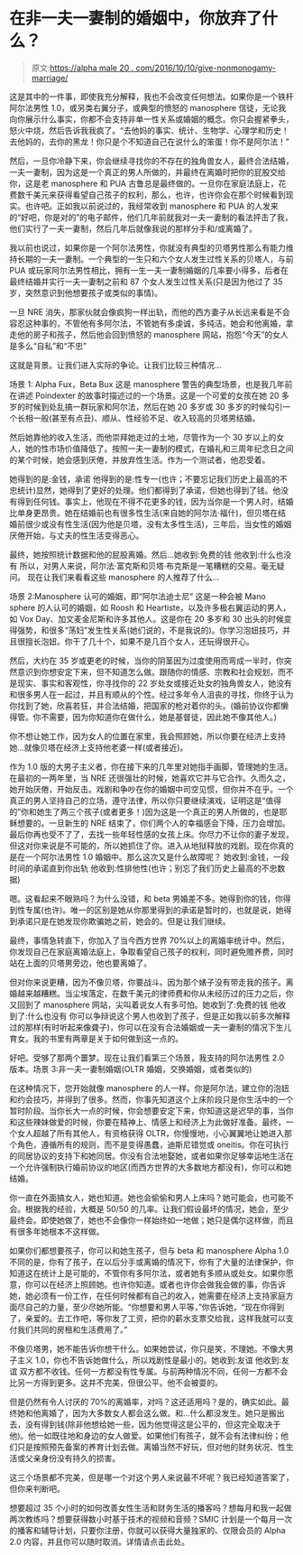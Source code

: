 # 在非一夫一妻制的婚姻中，你放弃了什么？

> 原文:[https://alpha male 20 . com/2016/10/10/give-nonmonogamy-marriage/](https://alphamale20.com/2016/10/10/give-nonmonogamous-marriage/)

这是其中的一件事，即使我充分解释，我也不会改变任何想法。如果你是一个铁杆阿尔法男性 1.0，或另类右翼分子，或典型的愤怒的 manosphere 信徒，无论我向你展示什么事实，你都不会支持非单一性关系或婚姻的概念。你只会握紧拳头，怒火中烧，然后告诉我我疯了。“去他妈的事实、统计、生物学、心理学和历史！去他妈的，去你的黑龙！你只是个不知道自己在说什么的笨蛋！你不是阿尔法！”

然后，一旦你冷静下来，你会继续寻找你的不存在的独角兽女人，最终合法结婚，一夫一妻制，因为这是一个真正的男人所做的，并最终在离婚时把你的屁股交给你，这是老 manosphere 和 PUA 古鲁总是最终做的。一旦你在家庭法庭上，花费数千美元来获得看望自己孩子的权利，那么，也许，也许你会在那个时候看到现实。也许吧。正如我以前说过的，我经常收到 manosphere 和 PUA 的人发来的“好吧，你是对的”的电子邮件，他们几年前就我对一夫一妻制的看法抨击了我，他们实行了一夫一妻制，然后几年后就像我说的那样分手和/或离婚了。

我以前也说过，如果你是一个阿尔法男性，你就没有典型的贝塔男性那么有能力维持长期的一夫一妻制。一个典型的一生只和六个女人发生过性关系的贝塔人，与前 PUA 或玩家阿尔法男性相比，拥有一生一夫一妻制婚姻的几率要小得多，后者在最终结婚并实行一夫一妻制之前和 87 个女人发生过性关系(只是因为他过了 35 岁，突然意识到他想要孩子或类似的事情)。

一旦 NRE 消失，那家伙就会像疯狗一样出轨，而他的西方妻子从长远来看是不会容忍这种事的，不管他有多阿尔法，不管她有多虔诚，多纯洁。她会和他离婚，拿走他的房子和孩子，然后他会回到愤怒的 manosphere 网站，抱怨“今天”的女人是多么“自私”和“不忠”

这就是背景。让我们进入实际的争论。让我们比较三种情况...

场景 1: Alpha Fux，Beta Bux
这是 manosphere 警告的典型场景，也是我几年前在讲述 Poindexter 的故事时描述过的一个场景。这是一个可爱的女孩在她 20 多岁的时候到处乱搞一群玩家和阿尔法，然后在她 20 多岁或 30 多岁的时候勾引一个长相一般(甚至有点丑)、顺从、性经验不足、收入较高的贝塔男结婚。

然后她靠他的收入生活，而他崇拜她走过的土地，尽管作为一个 30 岁以上的女人，她的性市场价值降低了。按照一夫一妻制的模式，在婚礼和三周年纪念日之间的某个时候，她会感到厌倦，并放弃性生活。作为一个测试者，他忍受着。

她得到的是:金钱，承诺
他得到的是:性专一(也许；不要忘记我们历史上最高的不忠统计)显然，她得到了更好的处理。他们都得到了承诺，但她也得到了钱。他没有得到任何钱。事实上，他现在不得不花更多的钱，因为当你是一个男人时，结婚比单身更昂贵。她在结婚前也有很多性生活(来自她的阿尔法·福什)，但贝塔在结婚前很少或没有性生活(因为他是贝塔，没有太多性生活)，三年后，当女性的婚姻厌倦开始，与丈夫的性生活变得恶心。

最终，她按照统计数据和他的屁股离婚。然后...她收到:免费的钱
他收到:什么也没有
所以，对男人来说，阿尔法·富克斯和贝塔·布克斯是一笔糟糕的交易。毫无疑问。
现在让我们来看看这些 manosphere 的人推荐了什么...

场景 2:Manosphere 认可的婚姻，即“阿尔法迪士尼”
这是一种会被 Mano sphere 的人认可的婚姻，如 Roosh 和 Heartiste，以及许多极右翼运动的男人，如 Vox Day、加文麦金尼斯和许多其他人。这是你在 20 多岁和 30 出头的时候变得强势，和很多“荡妇”发生性关系(她们说的，不是我说的)。你学习泡妞技巧，并且很擅长泡妞。你干了几十个，如果不是几百个女人，还玩得很开心。

然后，大约在 35 岁或更老的时候，当你的阴茎因为过度使用而弯成一半时，你突然意识到你想安定下来，但不知道怎么做。跟随你的情感、宗教和社会规划，而不是现实、事实和客观性，你寻找你的 22 岁处女或接近处女的独角兽女人，她没有和很多男人在一起过，并且有顺从的个性。经过多年令人沮丧的寻找，你终于认为你找到了她，欣喜若狂，并合法结婚，把国家的枪对着你的头。(婚前协议你都懒得管。你不需要，因为你知道你在做什么，她是基督徒，因此她不像其他人。)

你不想让她工作，因为女人的位置在家里，我会照顾她，所以你要在经济上支持她...就像贝塔在经济上支持他老婆一样(或者接近)。

作为 1.0 版的大男子主义者，你在接下来的几年里对她指手画脚，管理她的生活。在最初的一两年里，当 NRE 还很强壮的时候，她喜欢它并与它合作。久而久之，她开始厌倦，开始反击。戏剧和争吵在你的婚姻中司空见惯，但你并不在乎。一个真正的男人坚持自己的立场，遵守法律，所以你只要继续演戏，证明这是“值得的”你和她生了两三个孩子(或者更多！)因为这是一个真正的男人所做的，也是耶稣想要的。一旦新生的 NRE 结束了，你们两个人的幸福感会下降，压力会增加。最后你再也受不了了，去找一些年轻性感的女孩上床。你尽力不让你的妻子发现，但这对你来说是不可能的，所以她抓住了你。进入从地狱释放的戏剧。现在你真的是在一个阿尔法男性 1.0 婚姻中。那么这次又是什么故障呢？
她收到:金钱，一段时间的承诺直到你出轨
他收到:性排他性(也许；别忘了我们历史上最高的不忠数据)

嗯。这看起来不眼熟吗？为什么没错，和 beta 男婚差不多。她得到你的钱，你得到性专属(也许)。唯一的区别是她从你那里得到的承诺是暂时的，也就是说，她得到承诺只是在她发现你欺骗她之前，她会的。但是让我们继续。

最终，事情急转直下，你加入了当今西方世界 70%以上的离婚率统计中。然后，你发现自己在家庭离婚法庭上，争取看望自己孩子的权利，同时避免赡养费，同时站在上面的贝塔男旁边，他也要离婚了。

但对你来说更糟，因为不像贝塔，你要战斗。因为那个婊子没有带走我的孩子。离婚越来越糟糕。当尘埃落定，在数千美元的律师费和你从未经历过的压力之后，你又回到了 manosphere 网站，尖叫着说女人有多可怕。她收到了:免费的钱
他收到了:什么也没有
你可以争辩说这个男人也收到了孩子，但是正如我以前多次解释过的那样(有时听起来像聋子)，你可以在没有合法婚姻或一夫一妻制的情况下生儿育女。我的书里有两章是关于如何做到这一点的。

好吧。受够了那两个噩梦。现在让我们看第三个场景，我支持的阿尔法男性 2.0 版本。场景 3:非一夫一妻制婚姻(OLTR 婚姻，交换婚姻，或者类似的)

在这种情况下，您开始就像 manosphere 的人一样。你是阿尔法，建立你的泡妞和约会技巧，并得到了很多。然而，你事先知道这个上床阶段只是你生活中的一个暂时阶段。当你长大一点的时候，你会想要安定下来，你知道这是迟早的事，当你和这些辣妹做爱的时候，你要在精神上、情感上和经济上为此做好准备。最终，一个女人超越了所有其他人，有资格获得 OLTR，你慢慢地，小心翼翼地让她进入那个角色，遵循所有的规则，而不是变得愚蠢，迪斯尼错觉或 oneitis。你在可执行的同居协议的支持下和她同居。你没有合法地娶她，或者如果你足够幸运地生活在一个允许强制执行婚前协议的地区(而西方世界的大多数地方都没有)，你可以和她结婚。

你一直在外面搞女人，她也知道。她也会偷偷和男人上床吗？她可能会，也可能不会。根据我的经验，大概是 50/50 的几率。让我们假设最坏的情况，她会，至少最终会。即使她做了，她也不会像你一样始终如一地做；她只是偶尔这样做，而且有很多年她根本不这样做。

如果你们都想要孩子，你可以和她生孩子，但与 beta 和 manosphere Alpha 1.0 不同的是，你有了孩子，在以后分手或离婚的情况下，你有了大量的法律保护，你知道这在统计上是可能的，不管你有多阿尔法，或者她有多顺从或处女。如果你愿意，你可以在经济上照顾她。也许你知道。或者也许你会做我会做的事，你告诉她，她必须有一份工作，在任何时候都有自己的收入，她需要在经济上支持家庭方面尽自己的力量，至少尽她所能。“你想要和男人平等，”你告诉她，“现在你得到了，亲爱的。去工作吧，等你发了工资，把你的薪水支票交给我，这样我就可以支付我们共同的房租和生活费用了。”

不像贝塔男，她不能告诉你想干什么。如果她尝试，你只是笑，不理她。不像大男子主义 1.0，你也不告诉她做什么，所以戏剧性是最小的。她收到:友谊
他收到:友谊
双方都不收钱。任何一方都没有性专属。与前两种情况不同，任何一方都不会比另一方得到更多。这并不完美，但很公平。他不会被耍的。

但是仍然有令人讨厌的 70%的离婚率，对吗？这还适用吗？是的，确实如此。最终她和他离婚了，因为大多数女人都会这么做。和...什么都没发生。她只是搬出去，没有得到钱(除非他想给她一些，因为他觉得这是公平的，但这完全取决于他)。他一如既往地和身边的女人做爱。如果他们有孩子，就不会有法律纠纷；他们只是按照预先备案的养育计划去做。离婚当然不好玩，但对他的财务状况、性生活或父亲身份没有持久的损害。

这三个场景都不完美，但是哪一个对这个男人来说最不坏呢？我已经知道答案了，但你来判断吧。

想要超过 35 个小时的如何改善女性生活和财务生活的播客吗？想每月和我一起做两次教练吗？想要获得数小时基于技术的视频和音频？SMIC 计划是一个每月一次的播客和辅导计划，只要你注册，你就可以获得大量独家的、仅限会员的 Alpha 2.0 内容，并且你可以随时取消。详情请点击此处。